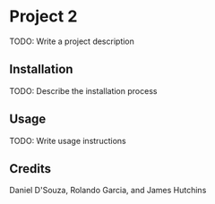# Project 2

TODO: Write a project description

## Installation

TODO: Describe the installation process

## Usage

TODO: Write usage instructions

## Credits

Daniel D'Souza,
Rolando Garcia,
and James Hutchins
